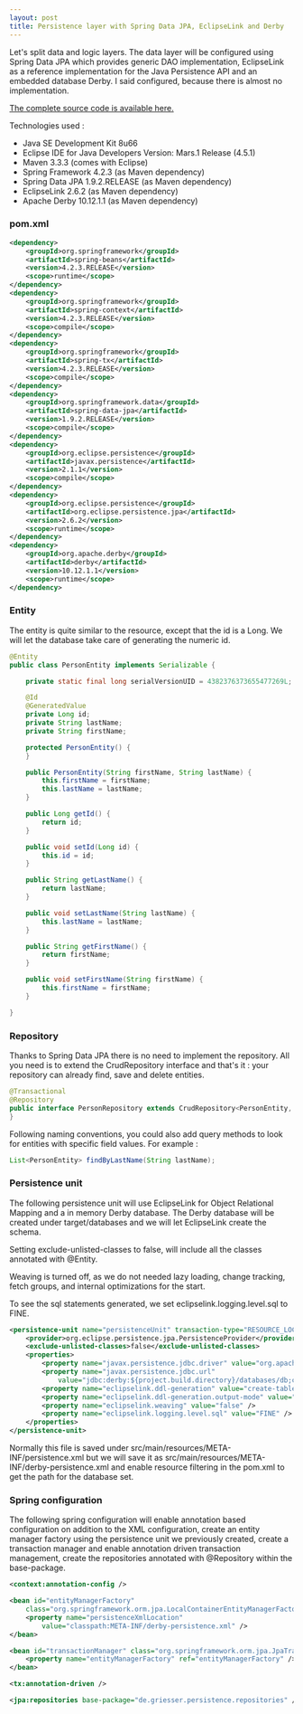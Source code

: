 ```yaml
---
layout: post
title: Persistence layer with Spring Data JPA, EclipseLink and Derby 
---
```


Let's split data and logic layers. The data layer will be configured using Spring Data JPA which provides generic DAO implementation, EclipseLink as a reference implementation for the Java Persistence API and an embedded database Derby. I said configured, because there is almost no implementation.

[The complete source code is available here.](https://github.com/nadegegriesser/code-samples/tree/3.0.1)

Technologies used :

* Java SE Development Kit 8u66
* Eclipse IDE for Java Developers Version: Mars.1 Release (4.5.1)
* Maven 3.3.3 (comes with Eclipse)
* Spring Framework 4.2.3 (as Maven dependency)
* Spring Data JPA 1.9.2.RELEASE (as Maven dependency)
* EclipseLink 2.6.2 (as Maven dependency)
* Apache Derby 10.12.1.1 (as Maven dependency)


### pom.xml

```xml
<dependency>
    <groupId>org.springframework</groupId>
    <artifactId>spring-beans</artifactId>
    <version>4.2.3.RELEASE</version>
    <scope>runtime</scope>
</dependency>
<dependency>
    <groupId>org.springframework</groupId>
    <artifactId>spring-context</artifactId>
    <version>4.2.3.RELEASE</version>
    <scope>compile</scope>
</dependency>
<dependency>
    <groupId>org.springframework</groupId>
    <artifactId>spring-tx</artifactId>
    <version>4.2.3.RELEASE</version>
    <scope>compile</scope>
</dependency>
<dependency>
    <groupId>org.springframework.data</groupId>
    <artifactId>spring-data-jpa</artifactId>
    <version>1.9.2.RELEASE</version>
    <scope>compile</scope>
</dependency>
<dependency>
    <groupId>org.eclipse.persistence</groupId>
    <artifactId>javax.persistence</artifactId>
    <version>2.1.1</version>
    <scope>compile</scope>
</dependency>
<dependency>
    <groupId>org.eclipse.persistence</groupId>
    <artifactId>org.eclipse.persistence.jpa</artifactId>
    <version>2.6.2</version>
    <scope>runtime</scope>
</dependency>
<dependency>
    <groupId>org.apache.derby</groupId>
    <artifactId>derby</artifactId>
    <version>10.12.1.1</version>
    <scope>runtime</scope>
</dependency>
```

### Entity

The entity is quite similar to the resource, except that the id is a Long. We will let the database take care of generating the numeric id.

```java
@Entity
public class PersonEntity implements Serializable {

    private static final long serialVersionUID = 4382376373655477269L;

    @Id
    @GeneratedValue
    private Long id;
    private String lastName;
    private String firstName;

    protected PersonEntity() {
    }

    public PersonEntity(String firstName, String lastName) {
        this.firstName = firstName;
        this.lastName = lastName;
    }

    public Long getId() {
        return id;
    }

    public void setId(Long id) {
        this.id = id;
    }

    public String getLastName() {
        return lastName;
    }

    public void setLastName(String lastName) {
        this.lastName = lastName;
    }

    public String getFirstName() {
        return firstName;
    }

    public void setFirstName(String firstName) {
        this.firstName = firstName;
    }

}
```

### Repository

Thanks to Spring Data JPA there is no need to implement the repository. All you need is to extend the CrudRepository interface and that's it : your repository can already find, save and delete entities. 

```java
@Transactional
@Repository
public interface PersonRepository extends CrudRepository<PersonEntity, Long> {
}
```

Following naming conventions, you could also add query methods to look for entities with specific field values. For example :

```java
List<PersonEntity> findByLastName(String lastName);
```


### Persistence unit

The following persistence unit will use EclipseLink for Object Relational Mapping and a in memory Derby database. The Derby database will be created under target/databases and we will let EclipseLink create the schema.

Setting exclude-unlisted-classes to false, will include all the classes annotated with @Entity.

Weaving is turned off, as we do not needed lazy loading, change tracking, fetch groups, and internal optimizations for the start.

To see the sql statements generated, we set eclipselink.logging.level.sql to FINE.

```xml
<persistence-unit name="persistenceUnit" transaction-type="RESOURCE_LOCAL">
    <provider>org.eclipse.persistence.jpa.PersistenceProvider</provider>
    <exclude-unlisted-classes>false</exclude-unlisted-classes>
    <properties>
        <property name="javax.persistence.jdbc.driver" value="org.apache.derby.jdbc.EmbeddedDriver" />
        <property name="javax.persistence.jdbc.url"
            value="jdbc:derby:${project.build.directory}/databases/db;create=true" />
        <property name="eclipselink.ddl-generation" value="create-tables" />
        <property name="eclipselink.ddl-generation.output-mode" value="database" />
        <property name="eclipselink.weaving" value="false" />
        <property name="eclipselink.logging.level.sql" value="FINE" />
    </properties>
</persistence-unit>
```

Normally this file is saved under src/main/resources/META-INF/persistence.xml but we will save it as src/main/resources/META-INF/derby-persistence.xml and enable resource filtering in the pom.xml to get the path for the database set.

### Spring configuration

The following spring configuration will enable annotation based configuration on addition to the XML configuration, create an entity manager factory using the persistence unit we previously created, create a transaction manager and enable annotation driven transaction management, create the repositories annotated with @Repository within the base-package.

```xml
<context:annotation-config />

<bean id="entityManagerFactory"
    class="org.springframework.orm.jpa.LocalContainerEntityManagerFactoryBean">
    <property name="persistenceXmlLocation"
        value="classpath:META-INF/derby-persistence.xml" />
</bean>

<bean id="transactionManager" class="org.springframework.orm.jpa.JpaTransactionManager">
    <property name="entityManagerFactory" ref="entityManagerFactory" />
</bean>

<tx:annotation-driven />

<jpa:repositories base-package="de.griesser.persistence.repositories" />
```

